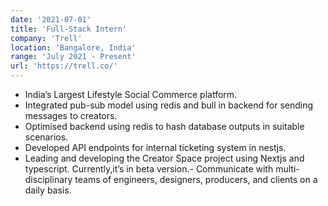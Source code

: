 ```yaml
---
date: '2021-07-01'
title: 'Full-Stack Intern'
company: 'Trell'
location: 'Bangalore, India'
range: 'July 2021 - Present'
url: 'https://trell.co/'
---
```

<!-- - Write modern, performant, maintainable code for a diverse array of internal projects.
- Revamp the whole internal tools dashboard UI using antd and css.
- Develop api endpoints for internal ticketing system.
- Communicate with multi-disciplinary teams of engineers, designers, and managers on a daily basis.
- Work with a variety of different languages, platforms, frameworks, and versions control system such as Reactjs, Nestjs, SQL, Redis, Git, and Gitlab. -->


- India’s Largest Lifestyle Social Commerce platform. 
- Integrated pub-sub model using redis and bull in backend for sending messages to creators.
- Optimised backend using redis to hash database outputs in suitable scenarios.
- Developed API endpoints for internal ticketing system in nestjs.
- Leading and developing the Creator Space project using Nextjs and typescript. Currently,it’s in beta version.- Communicate with multi-disciplinary teams of engineers, designers, producers, and clients on a daily basis.